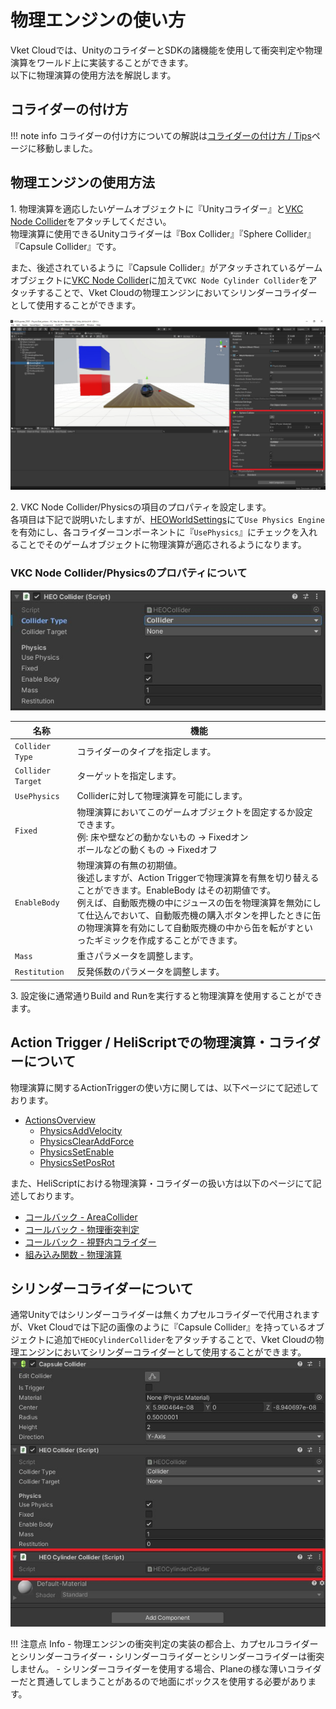 # 物理エンジンの使い方

Vket Cloudでは、UnityのコライダーとSDKの諸機能を使用して衝突判定や物理演算をワールド上に実装することができます。<br>
以下に物理演算の使用方法を解説します。

## コライダーの付け方

!!! note info
    コライダーの付け方についての解説は[コライダーの付け方 / Tips](./Collider.md)ページに移動しました。

## 物理エンジンの使用方法

1\. 物理演算を適応したいゲームオブジェクトに『Unityコライダー』と[VKC Node Collider](../VKCComponents/VKCNodeCollider.md)をアタッチしてください。<br>
物理演算に使用できるUnityコライダーは『Box Collider』『Sphere Collider』『Capsule Collider』です。

また、後述されているように『Capsule Collider』がアタッチされているゲームオブジェクトに[VKC Node Collider](../VKCComponents/VKCNodeCollider.md)に加えて`VKC Node Cylinder Collider`をアタッチすることで、Vket Cloudの物理エンジンにおいてシリンダーコライダーとして使用することができます。

![PhysicsEngine](img/PhysicsEngine.jpg)

2\. VKC Node Collider/Physicsの項目のプロパティを設定します。<br>
各項目は下記で説明いたしますが、[HEOWorldSettings](../VKCComponents/HEOWorldSetting.md#_1)にて`Use Physics Engine`を有効にし、各コライダーコンポーネントに『`UsePhysics`』にチェックを入れることでそのゲームオブジェクトに物理演算が適応されるようになります。

### VKC Node Collider/Physicsのプロパティについて

  ![PhysicsEngine](img/PhysicsEngineCollider.jpg)

| 名称 | 機能 |
| ---- | ---- |
| `Collider Type` | コライダーのタイプを指定します。 |
| `Collider Target` | ターゲットを指定します。 |
| `UsePhysics` | Colliderに対して物理演算を可能にします。 |
| `Fixed` | 物理演算においてこのゲームオブジェクトを固定するか設定できます。<br> 例: 床や壁などの動かないもの → Fixedオン <br> ボールなどの動くもの  → Fixedオフ |
| `EnableBody` | 物理演算の有無の初期値。<br>後述しますが、Action Triggerで物理演算を有無を切り替えることができます。EnableBody はその初期値です。<br>例えば、自動販売機の中にジュースの缶を物理演算を無効にして仕込んでおいて、自動販売機の購入ボタンを押したときに缶の物理演算を有効にして自動販売機の中から缶を転がすといったギミックを作成することができます。 |
| `Mass` | 重さパラメータを調整します。 |
| `Restitution` | 反発係数のパラメータを調整します。 |

3\. 設定後に通常通りBuild and Runを実行すると物理演算を使用することができます。

## Action Trigger / HeliScriptでの物理演算・コライダーについて

物理演算に関するActionTriggerの使い方に関しては、以下ページにて記述しております。
  
- [ActionsOverview](../Actions/ActionsOverview.md)
  - [PhysicsAddVelocity](../Actions/Physics/PhysicsAddVelocity.md)
  - [PhysicsClearAddForce](../Actions/Physics/PhysicsClearAddForce.md)
  - [PhysicsSetEnable](../Actions/Physics/PhysicsSetEnable.md)
  - [PhysicsSetPosRot](../Actions/Physics/PhysicsSetPosRot.md)

また、HeliScriptにおける物理演算・コライダーの扱い方は以下のページにて記述しております。

- [コールバック - AreaCollider](../hs/hs_component.md#-areacollider)
- [コールバック - 物理衝突判定](../hs/hs_component.md#-_2)
- [コールバック - 視野内コライダー](../hs/hs_component.md#-_3)
- [組み込み関数 - 物理演算](../hs/hs_system_function_physics.md)

## シリンダーコライダーについて

通常Unityではシリンダーコライダーは無くカプセルコライダーで代用されますが、Vket Cloudでは下記の画像のように『Capsule Collider』を持っているオブジェクトに追加で`HEOCylinderCollider`をアタッチすることで、Vket Cloudの物理エンジンにおいてシリンダーコライダーとして使用することができます。
![PhysicsEngine](img/PhysicsEngineCylinderCollider.jpg)

!!! 注意点 Info
    - 物理エンジンの衝突判定の実装の都合上、カプセルコライダーとシリンダーコライダー・シリンダーコライダーとシリンダーコライダーは衝突しません。
    - シリンダーコライダーを使用する場合、Planeの様な薄いコライダーだと貫通してしまうことがあるので地面にボックスを使用する必要があります。

